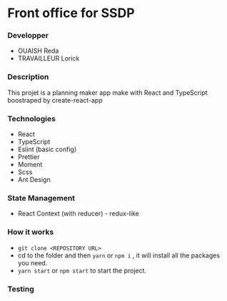 # Front office for SSDP

### Developper
- OUAISH Reda
- TRAVAILLEUR Lorick

### Description

This projet is a planning maker app make with React and TypeScript boostraped by create-react-app

### Technologies

- React
- TypeScript
- Eslint (basic config)
- Prettier
- Moment
- Scss
- Ant Design

### State Management
- React Context (with reducer) - redux-like


### How it works

- ```git clone <REPOSITORY URL>```
- cd to the folder and then `yarn` or `npm i` , it will install all the packages you need.
- `yarn start` or `npm start` to start the project.

### Testing

